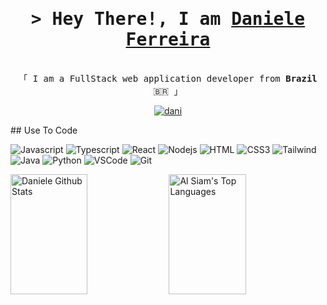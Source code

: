 <!-- Intro  -->
<h1 align="center">
        <samp>&gt; Hey There!, I am
                <b><a target="_blank" href="">Daniele Ferreira</a></b>
        </samp>
</h1>

<p align="center"> 
  <samp>
    <br>
    「 I am a FullStack web application developer from <b>Brazil</b> 🇧🇷 」
    </br>
  </samp>
</p>

<p align="center"> 
 <a href="https://www.linkedin.com/in/danielecferreira/" target="_blank">
  <img src="https://img.shields.io/badge/LinkedIn-0077B5?style=for-the-badge&logo=linkedin&logoColor=white" alt="dani"/>
 </a>
</p>
## Use To Code


<i class="devicon-java-plain-wordmark"></i>
<i class="devicon-javascript-plain"></i>
<i class="devicon-typescript-plain"></i>
<i class="devicon-python-plain"></i>
          
          

![Javascript](https://img.shields.io/badge/Javascript-F0DB4F?style=for-the-badge&labelColor=black&logo=javascript&logoColor=F0DB4F)
![Typescript](https://img.shields.io/badge/Typescript-007acc?style=for-the-badge&labelColor=black&logo=typescript&logoColor=007acc)
![React](https://img.shields.io/badge/-React-61DBFB?style=for-the-badge&labelColor=black&logo=react&logoColor=61DBFB)
![Nodejs](https://img.shields.io/badge/Nodejs-3C873A?style=for-the-badge&labelColor=black&logo=node.js&logoColor=3C873A)
![HTML](https://img.shields.io/badge/HTML5-E34F26?style=for-the-badge&logo=html5&logoColor=white)
![CSS3](https://img.shields.io/badge/CSS3-1572B6?style=for-the-badge&logo=css3&logoColor=white)
![Tailwind](https://img.shields.io/badge/Tailwind_CSS-092749?style=for-the-badge&logo=tailwindcss&logoColor=06B6D4&labelColor=000000)
![Java](https://img.shields.io/badge/Java-ED8B00?style=for-the-badge&logo=openjdk&logoColor=white)
![Python](https://img.shields.io/badge/python-3670A0?style=for-the-badge&logo=python&logoColor=ffdd54)
![VSCode](https://img.shields.io/badge/Visual_Studio-0078d7?style=for-the-badge&logo=visual%20studio&logoColor=white)
![Git](https://img.shields.io/badge/Git-F05032?style=for-the-badge&logo=git&logoColor=white)

<a> 
    <a href="https://github.com/daniele0118"><img alt="Daniele Github Stats" src="https://denvercoder1-github-readme-stats.vercel.app/api?username=daniele0118&show_icons=true&count_private=true&theme=react&border_color=7F3FBF&bg_color=0D1117&title_color=F85D7F&icon_color=F8D866" height="192px" width="49.5%"/></a>
  <a href="https://github.com/daniele0118"><img alt="Al Siam's Top Languages" src="https://denvercoder1-github-readme-stats.vercel.app/api/top-langs/?username=daniele0118&langs_count=8&layout=compact&theme=react&border_color=7F3FBF&bg_color=0D1117&title_color=F85D7F&icon_color=F8D866" height="192px" width="49.5%"/></a>
  <br/>
</a>

<!--
**daniele0118/daniele0118** is a ✨ _special_ ✨ repository because its `README.md` (this file) appears on your GitHub profile.

Here are some ideas to get you started:

- 🔭 I’m currently working on ...
- 🌱 I’m currently learning ...
- 👯 I’m looking to collaborate on ...
- 🤔 I’m looking for help with ...
- 💬 Ask me about ...
- 📫 How to reach me: ...
- 😄 Pronouns: ...
- ⚡ Fun fact: ...
-->
